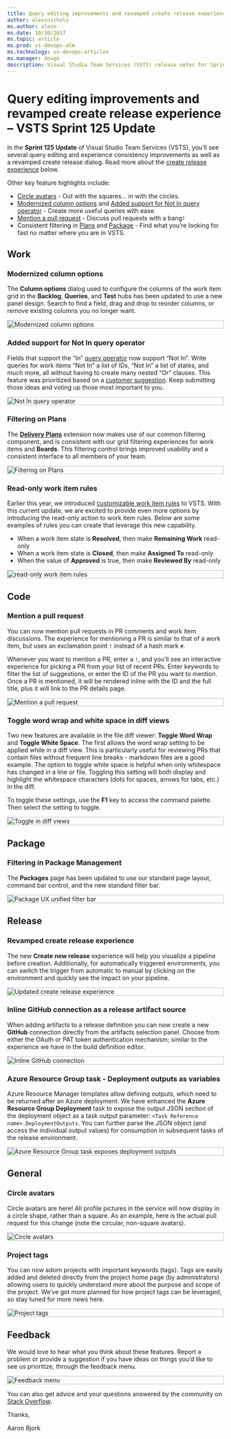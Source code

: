 ```yaml
---
title: Query editing improvements and revamped create release experience – VSTS Sprint 125 Update
author: alexcnichols
ms.author: alexn
ms.date: 10/30/2017
ms.topic: article
ms.prod: vs-devops-alm
ms.technology: vs-devops-articles
ms.manager: douge
description: Visual Studio Team Services (VSTS) release notes for Sprint 125 Update on October 30, 2017.
---
```


# Query editing improvements and revamped create release experience – VSTS Sprint 125 Update

In the **Sprint 125 Update** of Visual Studio Team Services (VSTS), you’ll see several query editing and experience consistency improvements as well as a revamped create release dialog. Read more about the [create release experience](#revamped-create-release-experience) below.

Other key feature highlights include:

* [Circle avatars](#circle-avatars) - Out with the squares... in with the circles.
* [Modernized column options](#modernized-column-options) and [Added support for Not In query operator](#added-support-for-not-in-query-operator) - Create more useful queries with ease.
* [Mention a pull request](#mention-a-pull-request) - Discuss pull requests with a bang`!`
* Consistent filtering in [Plans](#filtering-on-plans) and [Package](#filtering-in-package-management) - Find what you’re looking for fast no matter where you are in VSTS.

## Work

### Modernized column options

The **Column options** dialog used to configure the columns of the work item grid in the **Backlog**, **Queries**, and **Test** hubs has been updated to use a new panel design. Search to find a field, drag and drop to reorder columns, or remove existing columns you no longer want.

<img src="_img/125_01.png" alt="Modernized column options" style="border:1px solid Silver; display: block; margin: auto;" />

### Added support for Not In query operator

Fields that support the “In” [query operator](/vsts/work/track/query-operators-variables#query-operators) now support “Not In”. Write queries for work items “Not In” a list of IDs, “Not In” a list of states, and much more, all without having to create many nested “Or” clauses. This feature was prioritized based on a [customer suggestion](http://visualstudio.uservoice.com/forums/330519-visual-studio-team-services/suggestions/2772233--not-in-operator-for-work-item-queries). Keep submitting those ideas and voting up those most important to you.

<img src="_img/125_02.png" alt="Not In query operator" style="border:1px solid Silver; display: block; margin: auto;" />

### Filtering on Plans

The [**Delivery Plans**](https://marketplace.visualstudio.com/items?itemName=ms.vss-plans) extension now makes use of our common filtering component, and is consistent with our grid filtering experiences for work items and **Boards**. This filtering control brings improved usability and a consistent interface to all members of your team.

<img src="_img/125_03.png" alt="Filtering on Plans" style="border:1px solid Silver; display: block; margin: auto;" />

### Read-only work item rules

Earlier this year, we introduced [customizable work item rules](/vsts/release-notes/2017/aug-28-team-services#customizable-work-item-rules) to VSTS. With this current update, we are excited to provide even more options by introducing the read-only action to work item rules. Below are some examples of rules you can create that leverage this new capability.

- When a work item state is **Resolved**, then make **Remaining Work** read-only
- When a work item state is **Closed**, then make **Assigned To** read-only
- When the value of **Approved** is true, then make **Reviewed By** read-only

<img src="_img/125_04.png" alt="read-only work item rules" style="border:1px solid Silver; display: block; margin: auto;" />

## Code

### Mention a pull request

You can now mention pull requests in PR comments and work item discussions. The experience for mentioning a PR is similar to that of a work item, but uses an exclamation point `!` instead of a hash mark `#`.

Whenever you want to mention a PR, enter a `!`, and you’ll see an interactive experience for picking a PR from your list of recent PRs. Enter keywords to filter the list of suggestions, or enter the ID of the PR you want to mention.  Once a PR is mentioned, it will be rendered inline with the ID and the full title, plus it will link to the PR details page.

<img src="_img/125_05.png" alt="Mention a pull request" style="border:1px solid Silver; display: block; margin: auto;" />

### Toggle word wrap and white space in diff views

Two new features are available in the file diff viewer: **Toggle Word Wrap** and **Toggle White Space**. The first allows the word wrap setting to be applied while in a diff view. This is particularly useful for reviewing PRs that contain files without frequent line breaks - markdown files are a good example. The option to toggle white space is helpful when only whitespace has changed in a line or file. Toggling this setting will both display and highlight the whitespace characters (dots for spaces, arrows for tabs, etc.) in the diff.

To toggle these settings, use the **F1** key to access the command palette. Then select the setting to toggle.

<img src="_img/125_10.png" alt="Toggle in diff views" style="border:1px solid Silver; display: block; margin: auto;" />

## Package

### Filtering in Package Management

The **Packages** page has been updated to use our standard page layout, command bar control, and the new standard filter bar.

<img src="_img/125_06.png" alt="Package UX unified filter bar" style="border:1px solid Silver; display: block; margin: auto;" />

## Release

### Revamped create release experience

The new **Create new release** experience will help you visualize a pipeline before creation. Additionally, for automatically triggered environments, you can switch the trigger from automatic to manual by clicking on the environment and quickly see the impact on your pipeline.

<img src="_img/125_07c.png" alt="Updated create release experience" style="border:1px solid Silver; display: block; margin: auto;" />

### Inline GitHub connection as a release artifact source

When adding artifacts to a release definition you can now create a new **GitHub** connection directly from the artifacts selection panel. Choose from either the OAuth or PAT token authentication mechanism; similar to the experience we have in the build definition editor.

<img src="_img/125_08.png" alt="Inline GitHub connection" style="border:1px solid Silver; display: block; margin: auto;" />

### Azure Resource Group task - Deployment outputs as variables

Azure Resource Manager templates allow defining outputs, which need to be returned after an Azure deployment. We have enhanced the **Azure Resource Group Deployment** task to expose the output JSON section of the deployment object as a task output parameter: `<Task Reference name>.DeploymentOutputs`. You can further parse the JSON object (and access the individual output values) for consumption in subsequent tasks of the release environment.

<img src="_img/125_09.png" alt="Azure Resource Group task exposes deployment outputs" style="border:1px solid Silver; display: block; margin: auto;" />

## General

### Circle avatars

Circle avatars are here! All profile pictures in the service will now display in a circle shape, rather than a square. As an example, here is the actual pull request for this change (note the circular, non-square avatars).

<img src="_img/125_12.png" alt="Circle avatars" style="border:1px solid Silver; display: block; margin: auto;" />

### Project tags

You can now adorn projects with important keywords (tags). Tags are easily added and deleted directly from the project home page (by administrators) allowing users to quickly understand more about the purpose and scope of the project. We’ve got more planned for how project tags can be leveraged, so stay tuned for more news here.

<img src="_img/125_11.png" alt="Project tags" style="border:1px solid Silver; display: block; margin: auto;" />

## Feedback

We would love to hear what you think about these features. Report a problem or provide a suggestion if you have ideas on things you’d like to see us prioritize, through the feedback menu.

<img src="_img/125_00.png" alt="Feedback menu" style="border:1px solid Silver; display: block; margin: auto;" />

You can also get advice and your questions answered by the community on [Stack Overflow](https://stackoverflow.com/questions/tagged/vsts).

Thanks,

Aaron Bjork